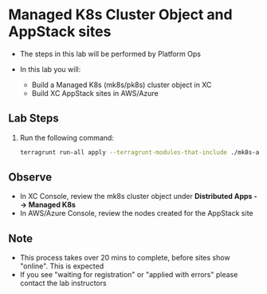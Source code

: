 # Managed K8s Cluster Object and AppStack sites

- The steps in this lab will be performed by Platform Ops

- In this lab you will:
  - Build a Managed K8s (mk8s/pk8s) cluster object in XC
  - Build XC AppStack sites in AWS/Azure

## Lab Steps

1. Run the following command:

    ```bash
    terragrunt run-all apply --terragrunt-modules-that-include ./mk8s-appstack.hcl
    ```

## Observe

- In XC Console, review the mk8s cluster object under **Distributed Apps --> Managed K8s**
- In AWS/Azure Console, review the nodes created for the AppStack site

## Note

- This process takes over 20 mins to complete, before sites show "online". This is expected
- If you see "waiting for registration" or "applied with errors" please contact the lab instructors
